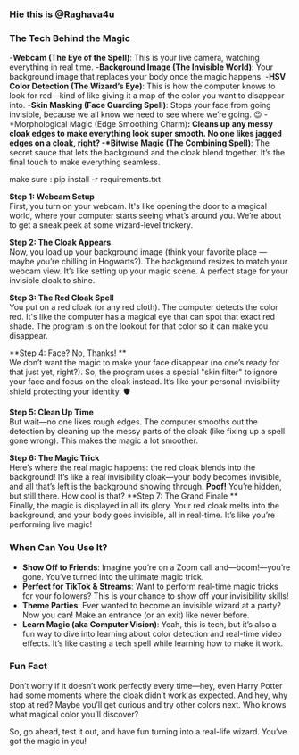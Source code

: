 
### Hie this is @Raghava4u
### The Tech Behind the Magic

-**Webcam (The Eye of the Spell)**: This is your live camera, watching everything in real time.
-**Background Image (The Invisible World)**: Your background image that replaces your body once the magic happens.
-**HSV Color Detection (The Wizard’s Eye)**: This is how the computer knows to look for red—kind of like giving it a map of the color you want to disappear into.
-**Skin Masking (Face Guarding Spell)**: Stops your face from going invisible, because we all know we need to see where we’re going. 😉
-*Morphological Magic (Edge Smoothing Charm)**: Cleans up any messy cloak edges to make everything look super smooth. No one likes jagged edges on a cloak, right?
-*Bitwise Magic (The Combining Spell)**: The secret sauce that lets the background and the cloak blend together. It’s the final touch to make everything seamless.

make sure :
pip install -r requirements.txt


**Step 1: Webcam Setup**  
First, you turn on your webcam. It's like opening the door to a magical world, where your computer starts seeing what’s around you. We’re about to get a sneak peek at some wizard-level trickery.

**Step 2: The Cloak Appears**  
Now, you load up your background image (think your favorite place — maybe you’re chilling in Hogwarts?). The background resizes to match your webcam view. It’s like setting up your magic scene. A perfect stage for your invisible cloak to shine.

**Step 3: The Red Cloak Spell**  
You put on a red cloak (or any red cloth). The computer detects the color red. It's like the computer has a magical eye that can spot that exact red shade.  The program is on the lookout for that color so it can make you disappear.

**Step 4: Face? No, Thanks! **  
We don’t want the magic to make your face disappear (no one’s ready for that just yet, right?). So, the program uses a special "skin filter" to ignore your face and focus on the cloak instead. It’s like your personal invisibility shield protecting your identity. 🛡️

**Step 5: Clean Up Time**  
But wait—no one likes rough edges. The computer smooths out the detection by cleaning up the messy parts of the cloak (like fixing up a spell gone wrong). This makes the magic a lot smoother. 

**Step 6: The Magic Trick**  
Here’s where the real magic happens: the red cloak blends into the background! It’s like a real invisibility cloak—your body becomes invisible, and all that’s left is the background showing through. **Poof!** You’re hidden, but still there. How cool is that?
**Step 7: The Grand Finale **  
Finally, the magic is displayed in all its glory. Your red cloak melts into the background, and your body goes invisible, all in real-time. It’s like you’re performing live magic!

### When Can You Use It?

- **Show Off to Friends**: Imagine you’re on a Zoom call and—boom!—you’re gone. You’ve turned into the ultimate magic trick.
- **Perfect for TikTok & Streams**: Want to perform real-time magic tricks for your followers? This is your chance to show off your invisibility skills!
- **Theme Parties**: Ever wanted to become an invisible wizard at a party? Now you can! Make an entrance (or an exit) like never before.
- **Learn Magic (aka Computer Vision)**: Yeah, this is tech, but it’s also a fun way to dive into learning about color detection and real-time video effects. It’s like casting a tech spell while learning how to make it work.

### Fun Fact

Don’t worry if it doesn’t work perfectly every time—hey, even Harry Potter had some moments where the cloak didn’t work as expected. And hey, why stop at red? Maybe you’ll get curious and try other colors next. Who knows what magical color you’ll discover?

So, go ahead, test it out, and have fun turning into a real-life wizard. You’ve got the magic in you!
